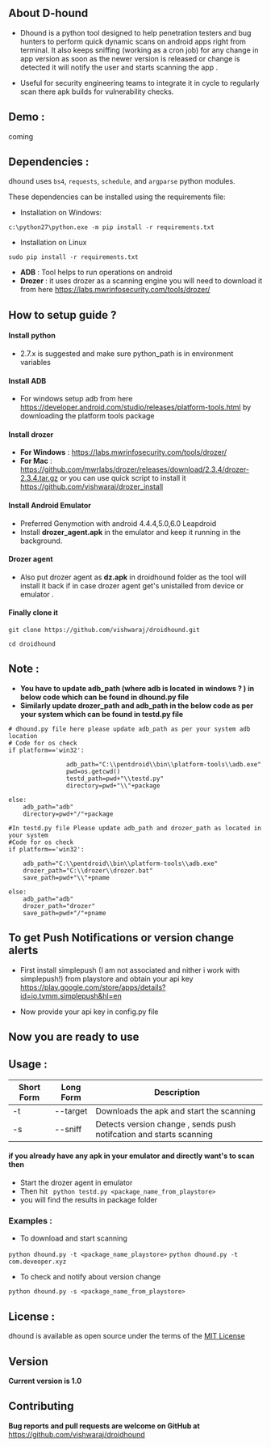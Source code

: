 ## About D-hound 

* Dhound is a python tool designed to help penetration testers and bug hunters to perform quick dynamic scans on android apps right from terminal. It also keeps sniffing (working as a cron job) for any change in app version as soon as the newer version is released or change is detected it will notify the user and starts scanning the app .

* Useful for security engineering teams to integrate it in cycle to regularly scan there apk builds for vulnerability checks.

## Demo :
coming

## Dependencies :

dhound uses `bs4`, `requests`, `schedule`, and `argparse` python modules.

These dependencies can be installed using the requirements file:

- Installation on Windows:
```
c:\python27\python.exe -m pip install -r requirements.txt
```
- Installation on Linux
```
sudo pip install -r requirements.txt
```
* **ADB** : Tool helps to run operations on android 
* **Drozer** : it uses drozer as a scanning engine you will need to download it from here https://labs.mwrinfosecurity.com/tools/drozer/

## How to setup guide ? 
#### Install python 
* 2.7.x is suggested and make sure python_path is in environment variables

#### Install ADB 
* For windows setup adb from here  https://developer.android.com/studio/releases/platform-tools.html by downloading the platform tools package

#### Install drozer
* **For Windows** : https://labs.mwrinfosecurity.com/tools/drozer/
* **For Mac** : https://github.com/mwrlabs/drozer/releases/download/2.3.4/drozer-2.3.4.tar.gz or you can use quick script to install it https://github.com/vishwaraj/drozer_install

#### Install Android Emulator
* Preferred Genymotion with android 4.4.4,5.0,6.0 Leapdroid 
* Install **drozer_agent.apk** in the emulator and keep it running in the background. 

#### Drozer agent
* Also put drozer agent as **dz.apk** in droidhound folder as the tool will install it back if in case drozer agent get's unistalled from device or emulator .

#### Finally clone it
```
git clone https://github.com/vishwaraj/droidhound.git
```
```
cd droidhound
```

## Note : 
* **You have to update adb_path (where adb is located in windows ? ) in below code which can be found in dhound.py file**
* **Similarly update drozer_path and adb_path in the below code as per your system which can be found in testd.py file**

```
# dhound.py file here please update adb_path as per your system adb location
# Code for os check
if platform=='win32':

                adb_path="C:\\pentdroid\\bin\\platform-tools\\adb.exe"
                pwd=os.getcwd()
                testd_path=pwd+"\\testd.py"
                directory=pwd+"\\"+package

else:
    adb_path="adb"
    directory=pwd+"/"+package
```

```
#In testd.py file Please update adb_path and drozer_path as located in your system
#Code for os check
if platform=='win32':
    
	adb_path="C:\\pentdroid\\bin\\platform-tools\\adb.exe"
	drozer_path="C:\\drozer\\drozer.bat"
	save_path=pwd+"\\"+pname

else:
	adb_path="adb"
	drozer_path="drozer"
	save_path=pwd+"/"+pname
```
## To get Push Notifications or version change alerts
* First install simplepush (I am not associated and nither i work with simplepush!) from playstore and obtain your api key https://play.google.com/store/apps/details?id=io.tymm.simplepush&hl=en

* Now provide your api key in config.py file 

## Now you are ready to use 

## Usage :

Short Form    | Long Form     | Description
------------- | ------------- |-------------
-t            | --target      | Downloads the apk and start the scanning
-s            | --sniff       | Detects version change , sends push notifcation and starts scanning

#### if you already have any apk in your emulator and directly want's to scan then
* Start the drozer agent in emulator
* Then hit ``` python testd.py <package_name_from_playstore>```
* you will find the results in package folder

### Examples :

* To download and start scanning

```python dhound.py -t <package_name_playstore>```
```python dhound.py -t com.deveoper.xyz```

* To check and notify about version change

``python dhound.py -s <package_name_from_playstore>``

## License :

dhound is available as open source under the terms of the [MIT License](https://opensource.org/licenses/MIT)

## Version
**Current version is 1.0**

## Contributing
**Bug reports and pull requests are welcome on GitHub at** 
https://github.com/vishwaraj/droidhound
